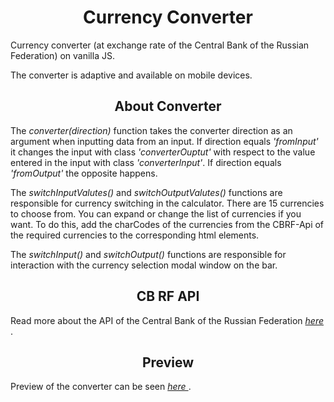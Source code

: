 <h1 align='center'> Currency Converter </h1>
Currency converter (at exchange rate of the Central Bank of the Russian Federation) on vanilla JS.

The converter is adaptive and available on mobile devices.

<h2 align='center'> About Converter </h2>

The <i> converter(direction) </i> function takes the converter direction as an argument when inputting data from an input. If direction equals <i> 'fromInput' </i> it changes the input with class <i> 'converterOuptut' </i> with respect to the value entered in the input with class <i> 'converterInput'</i>. If direction equals <i> 'fromOutput' </i> the opposite happens.

The <i> switchInputValutes() </i> and <i> switchOutputValutes() </i> functions are responsible for currency switching in the calculator. There are 15 currencies to choose from. You can expand or change the list of currencies if you want. To do this, add the charCodes of the currencies from the CBRF-Api of the required currencies to the corresponding html elements. 

The <i> switchInput() </i> and <i> switchOutput() </i> functions are responsible for interaction with the currency selection modal window on the bar.

<h2 align='center'> CB RF API </h2>
Read more about the API of the Central Bank of the Russian Federation <a href='https://www.cbr-xml-daily.ru/'> <i> here </i> </a>.

<h2 align='center'> Preview </h2>

Preview of the converter can be seen <a href='https://zloishavrin.github.io/Currency-Converter/converter.html'> <i> here </i> </a>.
